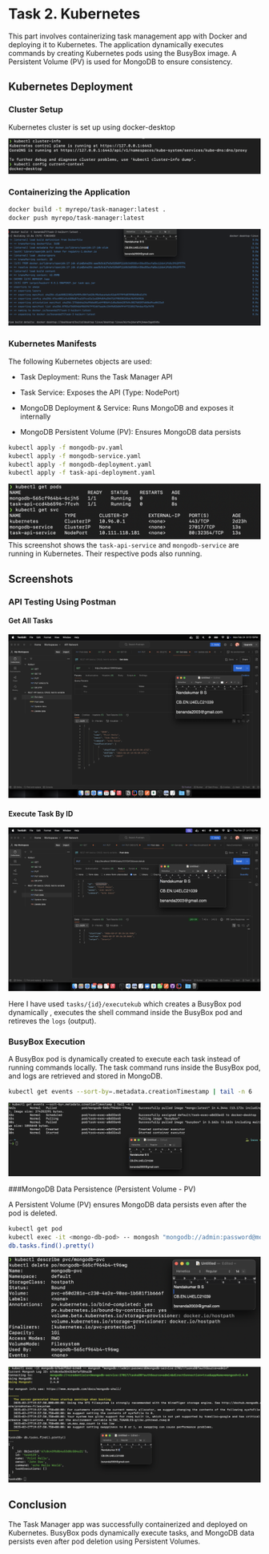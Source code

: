 
# Task 2. Kubernetes

This part involves containerizing task management app with Docker and deploying it to Kubernetes. The application dynamically executes commands by creating Kubernetes pods using the BusyBox image. A Persistent Volume (PV) is used for MongoDB to ensure consistency.




## Kubernetes Deployment

### Cluster Setup

Kubernetes cluster is set up using docker-desktop

![Task 2](SCREENSHOTS/Task2-ClusterSetup.png)

### Containerizing the Application
```bash
docker build -t myrepo/task-manager:latest .
docker push myrepo/task-manager:latest
```
![Task 2](SCREENSHOTS/Task2-Docker.png)

### Kubernetes Manifests

The following Kubernetes objects are used:

- Task Deployment: Runs the Task Manager API

- Task Service: Exposes the API (Type: NodePort)

- MongoDB Deployment & Service: Runs MongoDB and exposes it internally

- MongoDB Persistent Volume (PV): Ensures MongoDB data persists


```bash
kubectl apply -f mongodb-pv.yaml
kubectl apply -f mongodb-service.yaml
kubectl apply -f mongodb-deployment.yaml
kubectl apply -f task-api-deployment.yaml
```
![Task 2](SCREENSHOTS/Task2-Deploy.png)
This screenshot shows the `task-api-service` and `mongodb-service` are running in Kubernetes. Their respective pods also running.











## Screenshots

### API Testing Using Postman
#### Get All Tasks
![Task 2](SCREENSHOTS/Task2-ApiTesting.png)
#### Execute Task By ID 
![Task 2](SCREENSHOTS/Task2-ExecuteTask.png)

Here I have used `tasks/{id}/executekub` which creates a BusyBox pod dynamically , executes the shell command inside the BusyBox pod and retireves the `logs` (output).

### BusyBox Execution
A BusyBox pod is dynamically created to execute each task instead of running commands locally. The task command runs inside the BusyBox pod, and logs are retrieved and stored in MongoDB.


```bash
kubectl get events --sort-by=.metadata.creationTimestamp | tail -n 6
```
![Task 2](SCREENSHOTS/Task2-BusyBox.png)

###MongoDB Data Persistence (Persistent Volume - PV)

A Persistent Volume (PV) ensures MongoDB data persists even after the pod is deleted.

```bash
kubectl get pod
kubectl exec -it <mongo-db-pod> -- mongosh "mongodb://admin:password@mongodb-service:27017/taskdb?authSource=admin"
db.tasks.find().pretty()
```
![Task 2](SCREENSHOTS/Task2-PVC0.png)

![Task 2](SCREENSHOTS/Task2-PVC1.png)

## Conclusion

The Task Manager app was successfully containerized and deployed on Kubernetes. BusyBox pods dynamically execute tasks, and MongoDB data persists even after pod deletion using Persistent Volumes.

